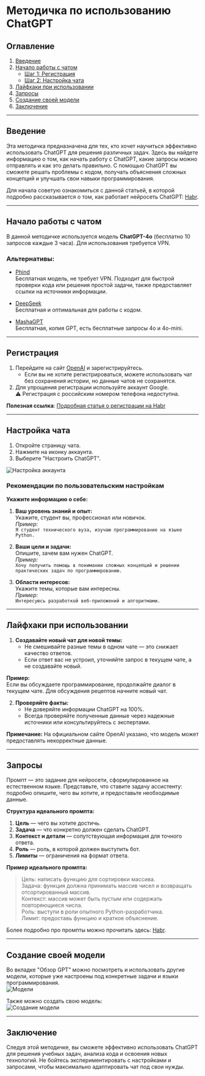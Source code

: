 # Методичка по использованию ChatGPT 

## Оглавление
1. [Введение](#введение)
2. [Начало работы с чатом](#начало-работы-с-чатом)
    - [Шаг 1: Регистрация](#шаг-1-регистрация)
    - [Шаг 2: Настройка чата](#шаг-2-настройка-чата)
3. [Лайфхаки при использовании](#шаг-3-лайфхаки-при-использовании)
4. [Запросы](#шаг-4-запросы)
5. [Создание своей модели](#шаг-5-создание-своей-модели)
6. [Заключение](#заключение)

---

## Введение

Эта методичка предназначена для тех, кто хочет научиться эффективно использовать ChatGPT для решения различных задач. Здесь вы найдете информацию о том, как начать работу с ChatGPT, какие запросы можно отправлять и как это делать правильно. С помощью ChatGPT вы сможете решать проблемы с кодом, получать объяснения сложных концепций и улучшать свои навыки программирования.

Для начала советую ознакомиться с данной статьей, в которой подробно рассказывается о том, как работает нейросеть ChatGPT: [Habr](https://habr.com/ru/articles/739014/).

---

## Начало работы с чатом

В данной методичке используется модель **ChatGPT-4o** (бесплатно 10 запросов каждые 3 часа). Для использования требуется VPN. 

### Альтернативы:
- [Phind](https://www.phind.com/)  
  Бесплатная модель, не требует VPN. Подходит для быстрой проверки кода или решения простой задачи, также предоставляет ссылки на источники информации.
  
- [DeepSeek](https://chat.deepseek.com/)  
  Бесплатная и оптимальная для работы с кодом.

- [MashaGPT](https://mashagpt.ru/chat)  
  Бесплатная, копия GPT, есть бесплатные запросы 4o и 4o-mini.

---

## Регистрация

1. Перейдите на сайт [OpenAI](https://openai.com) и зарегистрируйтесь.  
   - Если вы не хотите регистрироваться, можете использовать чат без сохранения истории, но данные чатов не сохранятся.
2. Для упрощения регистрации используйте аккаунт Google.  
   ⚠️ Регистрация с российским номером телефона недоступна.

**Полезная ссылка**: [Подробная статья о регистрации на Habr](https://habr.com/ru/articles/755896/)

---

## Настройка чата

1. Откройте страницу чата.
2. Нажмите на иконку аккаунта.
3. Выберите "Настроить ChatGPT".

![Настройка аккаунта](assets/images/account.png)

### Рекомендации по пользовательским настройкам

**Укажите информацию о себе:**
1. **Ваш уровень знаний и опыт:**  
   Укажите, студент вы, профессионал или новичок.  
   _Пример:_  
   `Я студент технического вуза, изучаю программирование на языке Python.`
   
2. **Ваши цели и задачи:**  
   Опишите, зачем вам нужен ChatGPT.  
   _Пример:_  
   `Хочу получить помощь в понимании сложных концепций и решении практических задач по программированию.`

3. **Области интересов:**  
   Укажите темы, которые вам интересны.  
   _Пример:_  
   `Интересуюсь разработкой веб-приложений и алгоритмами.`

---

##  Лайфхаки при использовании

1. **Создавайте новый чат для новой темы:**  
   - Не смешивайте разные темы в одном чате — это снижает качество ответов.  
   - Если ответ вас не устроил, уточняйте запрос в текущем чате, а не создавайте новый.  

**Пример:**  
Если вы обсуждаете программирование, продолжайте диалог в текущем чате. Для обсуждения рецептов начните новый чат.

2. **Проверяйте факты:**  
   - Не доверяйте информации ChatGPT на 100%.  
   - Всегда проверяйте полученные данные через надежные источники или консультируйтесь с экспертами.  

**Примечание:** На официальном сайте OpenAI указано, что модель может предоставлять некорректные данные.

---

## Запросы

Промпт ― это задание для нейросети, сформулированное на естественном языке. Представьте, что ставите задачу ассистенту: подробно опишите, чего вы хотите, и предоставьте необходимые данные.

**Структура идеального промпта:**
1. **Цель** — чего вы хотите достичь.  
2. **Задача** — что конкретно должен сделать ChatGPT.  
3. **Контекст и детали** — сопутствующая информация для точного ответа.  
4. **Роль** — роль, в которой должен выступить бот.  
5. **Лимиты** — ограничения на формат ответа.

**Пример идеального промпта:**
> Цель: написать функцию для сортировки массива.  
> Задача: функция должна принимать массив чисел и возвращать отсортированный массив.  
> Контекст: массив может быть пустым или содержать повторяющиеся числа.  
> Роль: выступи в роли опытного Python-разработчика.  
> Лимит: предоставь функцию и краткое объяснение.

Более подробно про промпты можно прочитать здесь: [Habr](https://habr.com/ru/articles/765126/).

---

## Создание своей модели

Во вкладке "Обзор GPT" можно посмотреть и использовать другие модели, которые уже настроены под конкретные задачи и языки программирования.  
![Модели](assets/images/models.png)

Также можно создать свою модель:  
![Создание модели](assets/images/create.png)

---

## Заключение

Следуя этой методичке, вы сможете эффективно использовать ChatGPT для решения учебных задач, анализа кода и освоения новых технологий. Не бойтесь экспериментировать с настройками и запросами, чтобы максимально адаптировать чат под свои нужды.
